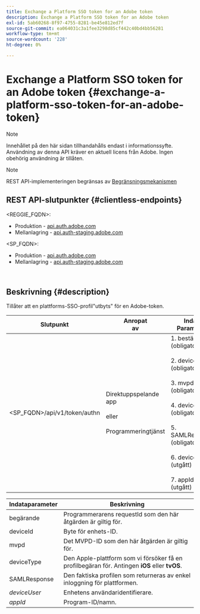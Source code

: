 ```yaml
---
title: Exchange a Platform SSO token for an Adobe token
description: Exchange a Platform SSO token for an Adobe token
exl-id: 5ab60268-8f97-4755-8281-be45e812ed7f
source-git-commit: ea064031c3a1fee3298d85cf442c40bd4bb56281
workflow-type: tm+mt
source-wordcount: '228'
ht-degree: 0%

---
```


# Exchange a Platform SSO token for an Adobe token {#exchange-a-platform-sso-token-for-an-adobe-token}

>[!NOTE]
>
>Innehållet på den här sidan tillhandahålls endast i informationssyfte. Användning av denna API kräver en aktuell licens från Adobe. Ingen obehörig användning är tillåten.

>[!NOTE]
>
> REST API-implementeringen begränsas av [Begränsningsmekanismen](/help/authentication/throttling-mechanism.md)

## REST API-slutpunkter {#clientless-endpoints}

&lt;REGGIE_FQDN>:

* Produktion - [api.auth.adobe.com](http://api.auth.adobe.com/)
* Mellanlagring - [api.auth-staging.adobe.com](http://api.auth-staging.adobe.com/)

&lt;SP_FQDN>:

* Produktion - [api.auth.adobe.com](http://api.auth.adobe.com/)
* Mellanlagring - [api.auth-staging.adobe.com](http://api.auth-staging.adobe.com/)

</br>

## Beskrivning {#description}

Tillåter att en plattforms-SSO-profil&quot;utbyts&quot; för en Adobe-token.

| Slutpunkt | Anropat </br>av | Indata   </br>Parametrar | HTTP </br>Metod | Svar | HTTP </br>Response |
| --- | --- | --- | --- | --- | --- |
| &lt;SP_FQDN>/api/v1/token/authn | Direktuppspelande app</br></br>eller</br></br>Programmeringtjänst | 1. beställare (obligatoriskt)</br>    </br>2.  deviceId (obligatoriskt)</br>    </br>3.  mvpd (obligatoriskt)</br>    </br>4.  deviceType (obligatoriskt)</br>    </br>5.  SAMLResponse (obligatoriskt)</br>    </br>6.  deviceUser (utgått)</br>    </br>7.  appId (utgått) | POST | Svaret blir 2004 No Content, vilket anger att token har skapats och är klar att användas för redigeringsflödena. | 204 - Inget innehåll   </br>400 - Ogiltig begäran |


| Indataparameter | Beskrivning |
| --- | --- |
| begärande | Programmerarens requestId som den här åtgärden är giltig för. |
| deviceId | Byte för enhets-ID. |
| mvpd | Det MVPD-ID som den här åtgärden är giltig för. |
| deviceType | Den Apple-plattform som vi försöker få en profilbegäran för.  Antingen **iOS** eller **tvOS**. |
| SAMLResponse | Den faktiska profilen som returneras av enkel inloggning för plattformen. |
| _deviceUser_ | Enhetens användaridentifierare. |
| _appId_ | Program-ID/namn. |
